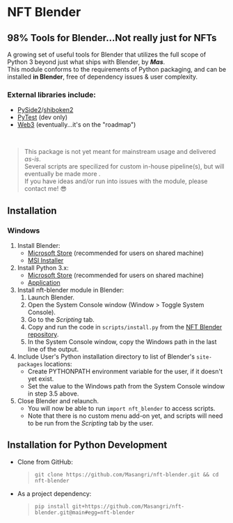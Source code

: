 # **NFT Blender**
## **98% Tools for Blender...Not really just for NFTs**
A growing set of useful tools for Blender that utilizes the full scope of Python 3 beyond just what ships with Blender, by ***Mas***.<br/>
This module conforms to the requirements of Python packaging, and can be installed **in Blender**, free of dependency issues & user complexity.<br/>
### External libraries include:
- [PySide2](https://pypi.org/project/PySide2/)/[shiboken2](https://pypi.org/project/shiboken2/)
- [PyTest](https://pypi.org/project/pytest/) (dev only)
- [Web3](https://pypi.org/project/web3/) (eventually...it's on the "roadmap")

<br/>


> This package is not yet meant for mainstream usage and delivered *as-is*.<br/>
  Several scripts are specilized for custom in-house pipeline(s), but will eventually be made more .<br/>
  If you have ideas and/or run into issues with the module, please contact me! 😎

## Installation
### Windows
1. Install Blender:
   - [Microsoft Store](https://apps.microsoft.com/store/detail/blender/9PP3C07GTVRH) 
     (recommended for users on shared machine)
   - [MSI Installer](https://www.blender.org/download/)
2. Install Python 3.x:
   - [Microsoft Store](https://apps.microsoft.com/store/detail/python-39/9P7QFQMJRFP7)
     (recommended for users on shared machine)
   - [Application](https://www.python.org/downloads/)
3. Install nft-blender module in Blender:
   1. Launch Blender.
   2. Open the System Console window (Window > Toggle System Console).
   3. Go to the *Scripting* tab.
   4. Copy and run the code in `scripts/install.py` from the [NFT Blender repository](https://github.com/Masangri/nft-blender).<br/>
   5. In the System Console window, copy the Windows path in the last line of the output.
4. Include User's Python installation directory to list of Blender's `site-packages` locations:
   - Create PYTHONPATH environment variable for the user, if it doesn't yet exist.
   - Set the value to the Windows path from the System Console window in step 3.5 above.
5. Close Blender and relaunch.
   - You will now be able to run `import nft_blender` to access scripts.
   - Note that there is no custom menu add-on yet, and scripts will need to be run from the *Scripting* tab by the user.

## Installation for Python Development
- Clone from GitHub:<br/>
  > `git clone https://github.com/Masangri/nft-blender.git && cd nft-blender`
- As a project dependency:<br/>
  > `pip install git+https://github.com/Masangri/nft-blender.git@main#egg=nft-blender`

